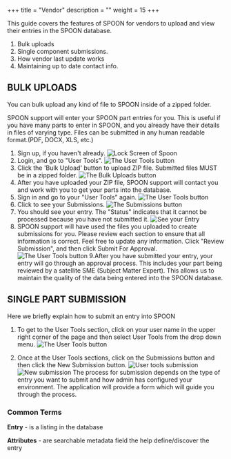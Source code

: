 +++
title = "Vendor"
description = ""
weight = 15
+++

This guide covers the features of SPOON for vendors to upload and view their entries in the SPOON database.

<!--more-->

1. Bulk uploads
1. Single component submissions.
1. How vendor last update works
1. Maintaining up to date contact info.

## BULK UPLOADS

You can bulk upload any kind of file to SPOON inside of a zipped folder.

SPOON support will enter your SPOON part entries for you. This is useful if you have many parts to enter in SPOON, and you already have their details in files of varying type. Files can be submitted in any human readable format.(PDF, DOCX, XLS, etc.)

1. Sign up, if you haven't already.
![Lock Screen of Spoon](/images/BulkUpload/login.png)
1. Login, and go to "User Tools".
![The User Tools button](/images/BulkUpload/usergotousertools.png)
1. Click the 'Bulk Upload' button to upload ZIP file. Submitted files MUST be in a zipped folder.
![The Bulk Uploads button](/images/BulkUpload/bulkuploatbutton.png)
1. After you have uploaded your ZIP file, SPOON support will contact you and work with you to get your parts into the database.
1. Sign in and go to your "User Tools" again.
![The User Tools button](/images/BulkUpload/usergotousertools.png)
1. Click to see your Submissions.
![The Submissions button](/images/BulkUpload/submission.png)
1. You should see your entry. The "Status" indicates that it cannot be processed because you have not submitted it.
![See your Entry](/images/BulkUpload/exampleEntry.png)
1. SPOON support will have used the files you uploaded to create submissions for you. Please review each section to ensure that all information is correct. Feel free to update any information. Click "Review Submission", and then click Submit For Approval.
![The User Tools button](/images/BulkUpload/final.png)
9.After you have submitted your entry, your entry will go through an approval process. This includes your part being reviewed by a satellite SME (Subject Matter Expert). This allows us to maintain the quality of the data being entered into the SPOON database.

## SINGLE PART SUBMISSION

Here we briefly explain how to submit an entry into SPOON

1. To get to the User Tools section, click on your user name in the upper right corner of the page and then select User Tools from the drop down menu.
![The User Tools button](/images/BulkUpload/usergotousertools.png)

1. Once at the User Tools sections, click on the Submissions button and then click the New Submission button.
![User tools submission](/images/PartSubmission/userToolsSubmission.png)
![New submission](/images/PartSubmission/newsub.png)
The process for submission depends on the type of entry you want to submit and how admin has configured your environment.
The application will provide a form which will guide you through the process.

### Common Terms

**Entry** - is a listing in the database

**Attributes** - are searchable metadata field the help define/discover the entry